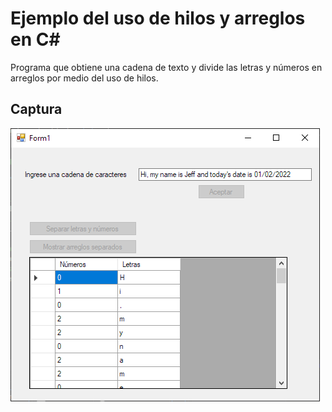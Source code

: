 # Ejemplo del uso de hilos y arreglos en C#

Programa que obtiene una cadena de texto y divide las letras y números en arreglos por medio del uso de hilos.

## Captura
!["Captura"](Capture.PNG)
